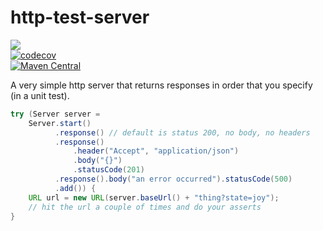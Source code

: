 # http-test-server
<a href="https://github.com/davidmoten/http-test-server/actions/workflows/ci.yml"><img src="https://github.com/davidmoten/http-test-server/actions/workflows/ci.yml/badge.svg"/></a><br/>
[![codecov](https://codecov.io/gh/davidmoten/http-test-server/branch/master/graph/badge.svg)](https://codecov.io/gh/davidmoten/http-test-server)<br/>
[![Maven Central](https://maven-badges.herokuapp.com/maven-central/com.github.davidmoten/http-test-server/badge.svg?style=flat)](https://maven-badges.herokuapp.com/maven-central/com.github.davidmoten/http-test-server)<br/>

A very simple http server that returns responses in order that you specify (in a unit test).

```java
try (Server server = 
    Server.start()
          .response() // default is status 200, no body, no headers
          .response() 
              .header("Accept", "application/json")
              .body("{}")
              .statusCode(201)
          .response().body("an error occurred").statusCode(500)
          .add()) {
    URL url = new URL(server.baseUrl() + "thing?state=joy");
    // hit the url a couple of times and do your asserts
}

```
